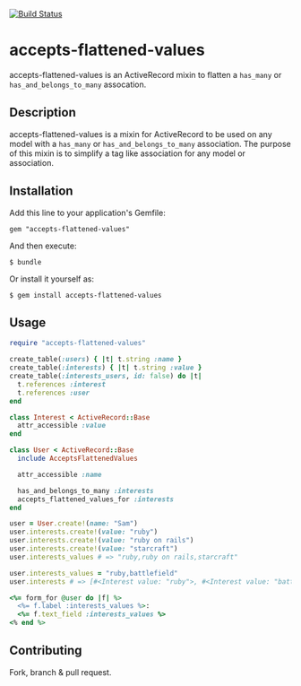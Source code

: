[![Build Status](https://secure.travis-ci.org/samuelkadolph/accepts-flattened-values.png?branch=master)](http://travis-ci.org/samuelkadolph/accepts-flattened-values)

# accepts-flattened-values

accepts-flattened-values is an ActiveRecord mixin to flatten a `has_many` or `has_and_belongs_to_many` assocation.

## Description

accepts-flattened-values is a mixin for ActiveRecord to be used on any model with a `has_many` or `has_and_belongs_to_many`
association. The purpose of this mixin is to simplify a tag like association for any model or association.

## Installation

Add this line to your application's Gemfile:

    gem "accepts-flattened-values"

And then execute:

    $ bundle

Or install it yourself as:

    $ gem install accepts-flattened-values

## Usage

```ruby
require "accepts-flattened-values"

create_table(:users) { |t| t.string :name }
create_table(:interests) { |t| t.string :value }
create_table(:interests_users, id: false) do |t|
  t.references :interest
  t.references :user
end

class Interest < ActiveRecord::Base
  attr_accessible :value
end

class User < ActiveRecord::Base
  include AcceptsFlattenedValues

  attr_accessible :name

  has_and_belongs_to_many :interests
  accepts_flattened_values_for :interests
end

user = User.create!(name: "Sam")
user.interests.create!(value: "ruby")
user.interests.create!(value: "ruby on rails")
user.interests.create!(value: "starcraft")
user.interests_values # => "ruby,ruby on rails,starcraft"

user.interests_values = "ruby,battlefield"
user.interests # => [#<Interest value: "ruby">, #<Interest value: "battlefield">]

<%= form_for @user do |f| %>
  <%= f.label :interests_values %>:
  <%= f.text_field :interests_values %>
<% end %>
```

## Contributing

Fork, branch & pull request.
